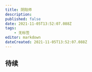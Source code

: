 ```yaml
---
title: 阴阳师
description: 
published: false
date: 2021-11-05T13:52:07.088Z
tags:
    - 无标签
editor: markdown
dateCreated: 2021-11-05T13:52:07.088Z
---
```


## 待续


